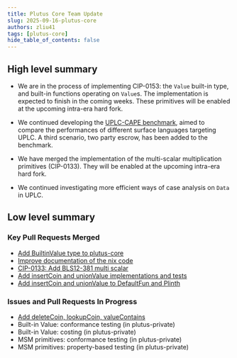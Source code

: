 ```yaml
---
title: Plutus Core Team Update
slug: 2025-09-16-plutus-core
authors: zliu41
tags: [plutus-core]
hide_table_of_contents: false
---
```


## High level summary

- We are in the process of implementing CIP-0153: the `Value` built-in type, and built-in functions operating on `Value`s.
  The implementation is expected to finish in the coming weeks.
  These primitives will be enabled at the upcoming intra-era hard fork.

- We continued developing the [UPLC-CAPE benchmark](https://github.com/IntersectMBO/UPLC-CAPE), aimed to compare the performances of different surface languages targeting UPLC.
  A third scenario, two party escrow, has been added to the benchmark.

- We have merged the implementation of the multi-scalar multiplication primitives (CIP-0133).
  They will be enabled at the upcoming intra-era hard fork.

- We continued investigating more efficient ways of case analysis on `Data` in UPLC.


## Low level summary

### Key Pull Requests Merged

- [Add BuiltinValue type to plutus-core](https://github.com/IntersectMBO/plutus/pull/7225)
- [Improve documentation of the nix code](https://github.com/IntersectMBO/plutus/pull/7321)
- [CIP-0133: Add BLS12-381 multi scalar](https://github.com/IntersectMBO/plutus/pull/7283)
- [Add insertCoin and unionValue implementations and tests](https://github.com/IntersectMBO/plutus/pull/7322)
- [Add insertCoin and unionValue to DefaultFun and Plinth](https://github.com/IntersectMBO/plutus/pull/7334)

### Issues and Pull Requests In Progress

- [Add deleteCoin, lookupCoin, valueContains](https://github.com/IntersectMBO/plutus/pull/7336)
- Built-in Value: conformance testing (in plutus-private)
- Built-in Value: costing (in plutus-private)
- MSM primitives: conformance testing (in plutus-private)
- MSM primitives: property-based testing (in plutus-private)
